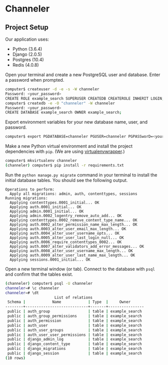 # Channeler

## Project Setup

Our application uses:

- Python (3.6.4)
- Django (2.0.5)
- Postgres (10.4)
- Redis (4.0.8)

Open your terminal and create a new PostgreSQL user and database. Enter a password when prompted.

```bash
computer$ createuser -d -e -s -W channeler
Password: <your_password>
CREATE ROLE example_search SUPERUSER CREATEDB CREATEROLE INHERIT LOGIN;
computer$ createdb -e -O "channeler" -W channeler
Password: <your_password>
CREATE DATABASE example_search OWNER example_search;
```

Export environment variables for your new database name, user, and password.

```bash
computer$ export PGDATABASE=channeler PGUSER=channeler PGPASSworD=<your_password>
```

Make a new Python virtual environment and install the project dependencies with `pip`. (We are using [virtualenvwrapper](https://virtualenvwrapper.readthedocs.io/en/latest/).)

```bash
computer$ mkvirtualenv channeler
(channeler) computer$ pip install -r requirements.txt
```

Run the `python manage.py migrate` command in your terminal to install the initial database tables. You should see the following output.

```
Operations to perform:
  Apply all migrations: admin, auth, contenttypes, sessions
Running migrations:
  Applying contenttypes.0001_initial... OK
  Applying auth.0001_initial... OK
  Applying admin.0001_initial... OK
  Applying admin.0002_logentry_remove_auto_add... OK
  Applying contenttypes.0002_remove_content_type_name... OK
  Applying auth.0002_alter_permission_name_max_length... OK
  Applying auth.0003_alter_user_email_max_length... OK
  Applying auth.0004_alter_user_username_opts... OK
  Applying auth.0005_alter_user_last_login_null... OK
  Applying auth.0006_require_contenttypes_0002... OK
  Applying auth.0007_alter_validators_add_error_messages... OK
  Applying auth.0008_alter_user_username_max_length... OK
  Applying auth.0009_alter_user_last_name_max_length... OK
  Applying sessions.0001_initial... OK
```

Open a new terminal window (or tab). Connect to the database with `psql` and confirm that the tables exist.

```bash
(channeler) computer$ psql -U channeler
channeler=# \c channeler
channeler=# \dt
                      List of relations
 Schema |            Name            | Type  |     Owner
--------+----------------------------+-------+----------------
 public | auth_group                 | table | example_search
 public | auth_group_permissions     | table | example_search
 public | auth_permission            | table | example_search
 public | auth_user                  | table | example_search
 public | auth_user_groups           | table | example_search
 public | auth_user_user_permissions | table | example_search
 public | django_admin_log           | table | example_search
 public | django_content_type        | table | example_search
 public | django_migrations          | table | example_search
 public | django_session             | table | example_search
(10 rows)
```